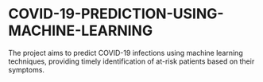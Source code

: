 # COVID-19-PREDICTION-USING-MACHINE-LEARNING
The project aims to predict COVID-19 infections using machine learning techniques, providing timely identification of at-risk patients based on their symptoms.
